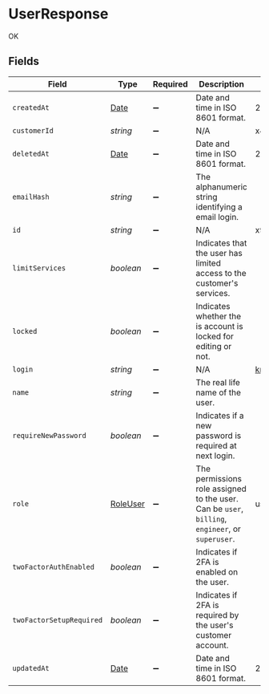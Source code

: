# UserResponse

OK


## Fields

| Field                                                                                            | Type                                                                                             | Required                                                                                         | Description                                                                                      | Example                                                                                          |
| ------------------------------------------------------------------------------------------------ | ------------------------------------------------------------------------------------------------ | ------------------------------------------------------------------------------------------------ | ------------------------------------------------------------------------------------------------ | ------------------------------------------------------------------------------------------------ |
| `createdAt`                                                                                      | [Date](https://developer.mozilla.org/en-US/docs/Web/JavaScript/Reference/Global_Objects/Date)    | :heavy_minus_sign:                                                                               | Date and time in ISO 8601 format.                                                                | 2020-04-09T18:14:30Z                                                                             |
| `customerId`                                                                                     | *string*                                                                                         | :heavy_minus_sign:                                                                               | N/A                                                                                              | x4xCwxxJxGCx123Rx5xTx                                                                            |
| `deletedAt`                                                                                      | [Date](https://developer.mozilla.org/en-US/docs/Web/JavaScript/Reference/Global_Objects/Date)    | :heavy_minus_sign:                                                                               | Date and time in ISO 8601 format.                                                                | 2020-04-09T18:14:30Z                                                                             |
| `emailHash`                                                                                      | *string*                                                                                         | :heavy_minus_sign:                                                                               | The alphanumeric string identifying a email login.                                               |                                                                                                  |
| `id`                                                                                             | *string*                                                                                         | :heavy_minus_sign:                                                                               | N/A                                                                                              | x9KzsrACXZv8tPwlEDsKb6                                                                           |
| `limitServices`                                                                                  | *boolean*                                                                                        | :heavy_minus_sign:                                                                               | Indicates that the user has limited access to the customer's services.                           |                                                                                                  |
| `locked`                                                                                         | *boolean*                                                                                        | :heavy_minus_sign:                                                                               | Indicates whether the is account is locked for editing or not.                                   |                                                                                                  |
| `login`                                                                                          | *string*                                                                                         | :heavy_minus_sign:                                                                               | N/A                                                                                              | krisowner@example.com                                                                            |
| `name`                                                                                           | *string*                                                                                         | :heavy_minus_sign:                                                                               | The real life name of the user.                                                                  |                                                                                                  |
| `requireNewPassword`                                                                             | *boolean*                                                                                        | :heavy_minus_sign:                                                                               | Indicates if a new password is required at next login.                                           |                                                                                                  |
| `role`                                                                                           | [RoleUser](../../models/shared/roleuser.md)                                                      | :heavy_minus_sign:                                                                               | The permissions role assigned to the user. Can be `user`, `billing`, `engineer`, or `superuser`. | user                                                                                             |
| `twoFactorAuthEnabled`                                                                           | *boolean*                                                                                        | :heavy_minus_sign:                                                                               | Indicates if 2FA is enabled on the user.                                                         |                                                                                                  |
| `twoFactorSetupRequired`                                                                         | *boolean*                                                                                        | :heavy_minus_sign:                                                                               | Indicates if 2FA is required by the user's customer account.                                     |                                                                                                  |
| `updatedAt`                                                                                      | [Date](https://developer.mozilla.org/en-US/docs/Web/JavaScript/Reference/Global_Objects/Date)    | :heavy_minus_sign:                                                                               | Date and time in ISO 8601 format.                                                                | 2020-04-09T18:14:30Z                                                                             |